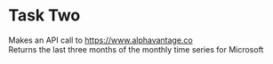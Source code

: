 <h1>Task Two</h1>

Makes an API call to https://www.alphavantage.co <br>
Returns the last three months of the monthly time series for Microsoft
